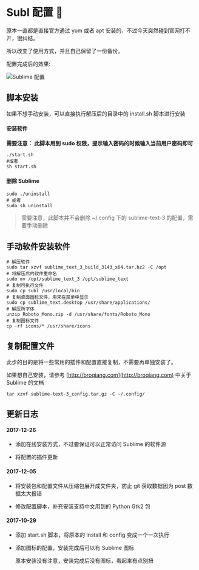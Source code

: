 # Subl 配置 🔴

原本一直都是直接官方通过 yum 或者 apt 安装的，不过今天突然碰到官网打不开，很纠结。

所以改变了使用方式，并且自己保留了一份备份。

配置完成后的效果:

![Sublime 配置](http://image.broqiang.com/c7aa9267b0e92db30e719a1836a4f5bb.png)

## 脚本安装

如果不想手动安装，可以直接执行解压后的目录中的 install.sh 脚本进行安装

#### 安装软件

__需要注意： 此脚本用到 sudo 权限，提示输入密码的时候输入当前用户密码即可__

```shell
./start.sh
#或者
sh start.sh
```


#### 删除 Sublime
```shell
sudo ./uninstall
# 或者
sudo sh uninstall
```

> 需要注意，此脚本并不会删除 ~/.config 下的 sublime-text-3 的配置，需要手动删除

## 手动软件安装软件

```shell
# 解压软件
sudo tar xzvf sublime_text_3_build_3143_x64.tar.bz2 -C /opt
# 将解压后的软件重命名
sudo mv /opt/sublime_text_3 /opt/sublime_text
# 复制可执行文件
sudo cp subl /usr/local/bin
# 复制桌面图标文件，用来在菜单中显示
sudo cp sublime_text.desktop /usr/share/applications/
# 解压所字体
unzip Roboto_Mono.zip -d /usr/share/fonts/Roboto_Mono
# 复制图标文件
cp -rf icons/* /usr/share/icons
```

## 复制配置文件

此步的目的是将一些常用的插件和配置直接复制，不需要再单独安装了。

如果想自己安装，请参考 [http://broqiang.com](http://broqiang.com) 中关于 Sublime 的文档

```shell
tar xzvf sublime-text-3_config.tar.gz -C ~/.config/
```

## 更新日志

#### 2017-12-26

- 添加在线安装方式，不过要保证可以正常访问 Sublime 的软件源

- 将配置的插件更新

#### 2017-12-05

- 将安装包和配置文件从压缩包展开成文件夹，防止 git 获取数据因为 post 数据太大报错

- 修改配置脚本，补充安装支持中文用到的 Python Gtk2 包

#### 2017-10-29

- 添加 start.sh 脚本，将原本的 install 和 config 变成一个一次执行

- 添加图标的配置，安装完成后可以有 Sublime 图标

    原本安装没有注意，安装完成后没有图标，看起来有点别扭


